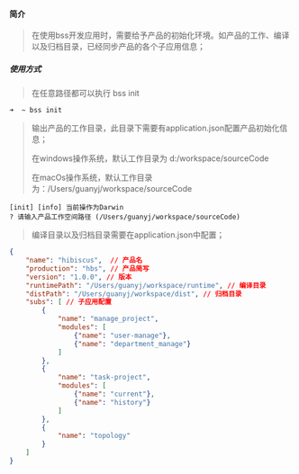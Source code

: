 #### 简介

> 在使用bss开发应用时，需要给予产品的初始化环境。如产品的工作、编译以及归档目录，已经同步产品的各个子应用信息；

##### 使用方式

> 在任意路径都可以执行 bss init

```shell
➜  ~ bss init
```

> 输出产品的工作目录，此目录下需要有application.json配置产品初始化信息；
>
> 在windows操作系统，默认工作目录为 d:/workspace/sourceCode
>
> 在macOs操作系统，默认工作目录为：/Users/guanyj/workspace/sourceCode

```shell
[init] [info] 当前操作为Darwin
? 请输入产品工作空间路径 (/Users/guanyj/workspace/sourceCode) 
```

> 编译目录以及归档目录需要在application.json中配置；

```json
{
    "name": "hibiscus",  // 产品名
    "production": "hbs", // 产品简写
    "version": "1.0.0", // 版本
    "runtimePath": "/Users/guanyj/workspace/runtime", // 编译目录
    "distPath": "/Users/guanyj/workspace/dist", // 归档目录
    "subs": [ // 子应用配置
        {
            "name": "manage_project",
            "modules": [
                {"name": "user-manage"},
                {"name": "department_manage"}
            ]
        },
        {
            "name": "task-project",
            "modules": [
                {"name": "current"},
                {"name": "history"}
            ]
        },
        {
            "name": "topology"
        }
    ]
}
```

